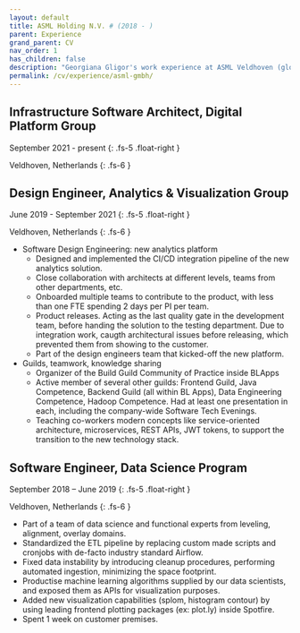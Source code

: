 ```yaml
---
layout: default
title: ASML Holding N.V. # (2018 - )
parent: Experience
grand_parent: CV
nav_order: 1
has_children: false
description: "Georgiana Gligor's work experience at ASML Veldhoven (global headquarters)"
permalink: /cv/experience/asml-gmbh/
---
```


## Infrastructure Software Architect, Digital Platform Group

September 2021 - present
{: .fs-5 .float-right }

Veldhoven, Netherlands
{: .fs-6 }

## Design Engineer, Analytics & Visualization Group 

June 2019 - September 2021
{: .fs-5 .float-right }

Veldhoven, Netherlands
{: .fs-6 }

- Software Design Engineering: new analytics platform
    - Designed and implemented the CI/CD integration pipeline of the new analytics solution.
    - Close collaboration with architects at different levels, teams from other departments, etc.
    - Onboarded multiple teams to contribute to the product, with less than one FTE spending 2 days per PI per team.
    - Product releases. Acting as the last quality gate in the development team, before handing the solution to the testing department. Due to integration work, caugth architectural issues before releasing, which prevented them from showing to the customer.
    - Part of the design engineers team that kicked-off the new platform.
- Guilds, teamwork, knowledge sharing
    - Organizer of the Build Guild Community of Practice inside BLApps
    - Active member of several other guilds: Frontend Guild, Java Competence, Backend Guild (all within BL Apps), Data Engineering Competence, Hadoop Competence. Had at least one presentation in each, including the company-wide Software Tech Evenings.
    - Teaching co-workers modern concepts like service-oriented architecture, microservices, REST APIs, JWT tokens, to support the transition to the new technology stack.

## Software Engineer, Data Science Program 

September 2018 – June 2019
{: .fs-5 .float-right }

Veldhoven, Netherlands
{: .fs-6 }

- Part of a team of data science and functional experts from leveling, alignment, overlay domains.
- Standardized the ETL pipeline by replacing custom made scripts and cronjobs with de-facto industry standard Airflow.
- Fixed data instability by introducing cleanup procedures, performing automated ingestion, minimizing the space footprint.
- Productise machine learning algorithms supplied by our data scientists, and exposed them as APIs for visualization purposes.
- Added new visualization capabilities (splom, histogram contour) by using leading frontend plotting packages (ex: plot.ly) inside Spotfire.
- Spent 1 week on customer premises.
